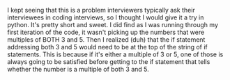 I kept seeing that this is a problem interviewers typically ask their interviewees in coding interviews, so I thought I would give it a try in python. It's pretty short and sweet. I did find as I was running through my first iteration of the code, it wasn't picking up the numbers that were multiples of BOTH 3 and 5. Then I realized (duh) that the if statement addressing both 3 and 5 would need to be at the top of the string of if statements. This is because if it's either a multiple of 3 or 5, one of those is always going to be satisfied before getting to the if statement that tells whether the number is a multiple of both 3 and 5. 
